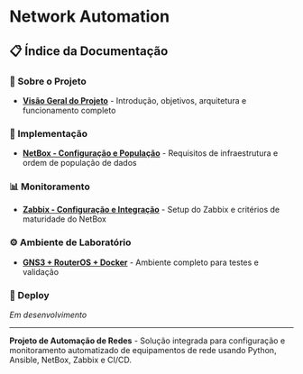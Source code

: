 # Network Automation

## 📋 Índice da Documentação

### 📖 Sobre o Projeto
- [**Visão Geral do Projeto**](docs/about-this-project/automacao.md) - Introdução, objetivos, arquitetura e funcionamento completo

### 🔧 Implementação
- [**NetBox - Configuração e População**](docs/netbox-setup.md) - Requisitos de infraestrutura e ordem de população de dados

### 📊 Monitoramento  
- [**Zabbix - Configuração e Integração**](docs/zabbix-setup.md) - Setup do Zabbix e critérios de maturidade do NetBox

### ⚙️ Ambiente de Laboratório
- [**GNS3 + RouterOS + Docker**](docs/ambiente-laboratorio.md) - Ambiente completo para testes e validação

### 🚀 Deploy
*Em desenvolvimento*

---

**Projeto de Automação de Redes** - Solução integrada para configuração e monitoramento automatizado de equipamentos de rede usando Python, Ansible, NetBox, Zabbix e CI/CD.
